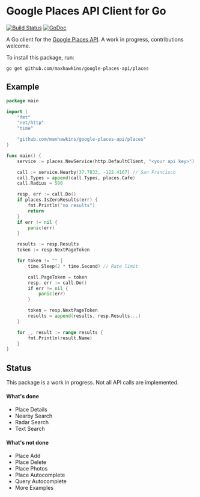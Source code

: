 # Google Places API Client for Go

[![Build Status](https://travis-ci.org/maxhawkins/google-places-api.png)](https://travis-ci.org/maxhawkins/google-places-api)
[![GoDoc](https://godoc.org/github.com/maxhawkins/google-places-api/places?status.svg)](http://godoc.org/github.com/maxhawkins/google-places-api/places)

A Go client for the [Google Places API](https://developers.google.com/places/webservice/). A work in progress, contributions welcome.

To install this package, run:

```
go get github.com/maxhawkins/google-places-api/places
```

## Example

``` go
package main

import (
    "fmt"
    "net/http"
    "time"

    "github.com/maxhawkins/google-places-api/places"
)

func main() {
    service := places.NewService(http.DefaultClient, "<your api key>")

    call := service.Nearby(37.7833, -122.4167) // San Francisco
    call.Types = append(call.Types, places.Cafe)
    call.Radius = 500

    resp, err := call.Do()
    if places.IsZeroResults(err) {
        fmt.Println("no results")
        return
    }
    if err != nil {
        panic(err)
    }

    results := resp.Results
    token := resp.NextPageToken

    for token != "" {
        time.Sleep(2 * time.Second) // Rate limit

        call.PageToken = token
        resp, err := call.Do()
        if err != nil {
            panic(err)
        }

        token = resp.NextPageToken
        results = append(results, resp.Results...)
    }

    for _, result := range results {
        fmt.Println(result.Name)
    }
}
```

## Status

This package is a work in progress. Not all API calls are implemented.

#### What's done

* Place Details
* Nearby Search
* Radar Search
* Text Search

#### What's not done

* Place Add
* Place Delete
* Place Photos
* Place Autocomplete
* Query Autocomplete
* More Examples
